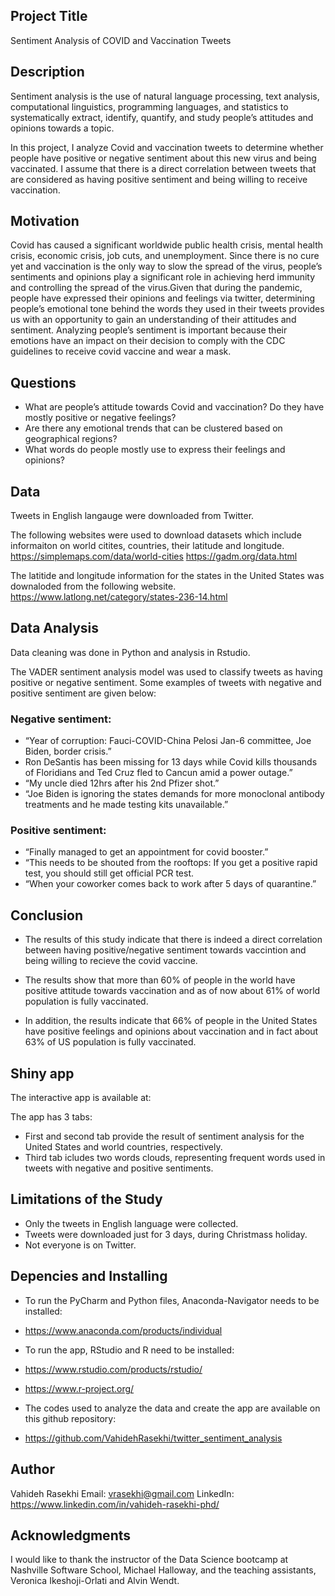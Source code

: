 ## Project Title 
Sentiment Analysis of COVID and Vaccination Tweets


## Description
Sentiment analysis is the use of natural language processing, text analysis, computational linguistics, programming languages, and statistics to systematically extract, identify,  quantify, and study people’s attitudes and opinions towards a topic.

In this project, I analyze Covid and vaccination tweets to determine whether people have positive or negative sentiment about this new virus and being vaccinated. I assume that there is a direct correlation between tweets that are considered as having positive sentiment and being willing to receive vaccination. 


## Motivation
Covid has caused a significant worldwide public health crisis, mental health crisis, economic crisis, job cuts, and unemployment. Since there is no cure yet and vaccination is the only way to slow the spread of the virus, people’s sentiments and opinions play a significant role in achieving herd immunity and controlling the spread of the virus.Given that during the pandemic, people have expressed their opinions and feelings via twitter, determining people’s emotional tone behind the words they used in their tweets provides us with an opportunity to gain an understanding of their attitudes and sentiment. Analyzing people’s sentiment is important because their emotions have an impact on their decision to comply with the CDC guidelines to receive covid vaccine and wear a mask.


## Questions 
*	What are people’s attitude towards Covid and vaccination? Do they  have mostly positive or negative feelings?
*	Are there any emotional trends that can be clustered based on geographical regions?
*	What words do people mostly use to express their feelings and opinions?


## Data
Tweets in English langauge were downloaded from Twitter. 

The following websites were used to download datasets which include informaiton on world citites, countries, their latitude and longitude. 
https://simplemaps.com/data/world-cities
https://gadm.org/data.html

The latitide and longitude information for the states in the United States was downaloded from the following website. 
https://www.latlong.net/category/states-236-14.html


## Data Analysis
Data cleaning was done in Python and analysis in Rstudio. 

The VADER sentiment analysis model was used to classify tweets as having positive or negative sentiment. Some examples of tweets with negative and positive sentiment are given below: 

### Negative sentiment:
* “Year of corruption: Fauci-COVID-China Pelosi Jan-6 committee, Joe Biden, border crisis.”
* Ron DeSantis has been missing for 13 days while Covid kills thousands of Floridians and Ted Cruz fled to Cancun amid a power outage.”
* “My uncle died 12hrs after his 2nd Pfizer shot.”
* “Joe Biden is ignoring the states demands for more monoclonal antibody treatments and he made testing kits unavailable.”

### Positive sentiment:
* “Finally managed to get an appointment for covid booster.”
* “This needs to be shouted from the rooftops: If you get a positive rapid test, you should still get official PCR test.
* “When your coworker comes back to work after 5 days of quarantine.”  


## Conclusion
* The results of this study indicate that there is indeed a direct correlation between having positive/negative sentiment towards vaccintion and being willing to recieve the covid vaccine. 

* The results show that more than 60% of people in the world have positive attitude towards vaccination and as of now about 61% of world population is fully vaccinated. 

* In addition, the results indicate that 66% of people in the United States have positive feelings and opinions about vaccination and in fact about 63% of US population is fully vaccinated.    


## Shiny app
The interactive app is available at: 

The app has 3 tabs: 
* First and second tab provide the result of sentiment analysis for the United States and world countries, respectively. 
* Third tab icludes two words clouds, representing frequent words used in tweets with negative and positive sentiments. 


## Limitations of the Study
* Only the tweets in English language were collected. 
* Tweets were downloaded just for 3 days, during Christmass holiday. 
* Not everyone is on Twitter. 


## Depencies and Installing
* To run the PyCharm and Python files, Anaconda-Navigator needs to be installed: 
* https://www.anaconda.com/products/individual 

* To run the app, RStudio and R need to be installed: 
* https://www.rstudio.com/products/rstudio/
* https://www.r-project.org/
  
* The codes used to analyze the data and create the app are available on this github repository: 
* https://github.com/VahidehRasekhi/twitter_sentiment_analysis


## Author
Vahideh Rasekhi
Email: vrasekhi@gmail.com
LinkedIn: https://www.linkedin.com/in/vahideh-rasekhi-phd/


## Acknowledgments
I would like to thank the instructor of the Data Science bootcamp at Nashville Software School, Michael Halloway, and the teaching assistants, Veronica Ikeshoji-Orlati and Alvin Wendt. 


